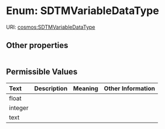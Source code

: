 
# Enum: SDTMVariableDataType




URI: [cosmos:SDTMVariableDataType](https://www.cdisc.org/cosmos/1-0SDTMVariableDataType)


## Other properties

|  |  |  |
| --- | --- | --- |

## Permissible Values

| Text | Description | Meaning | Other Information |
| :--- | :---: | :---: | ---: |
| float |  |  |  |
| integer |  |  |  |
| text |  |  |  |

